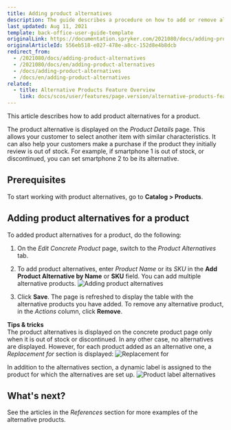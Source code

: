 ```yaml
---
title: Adding product alternatives
description: The guide describes a procedure on how to add or remove alternatives to the products in the Back Office.
last_updated: Aug 11, 2021
template: back-office-user-guide-template
originalLink: https://documentation.spryker.com/2021080/docs/adding-product-alternatives
originalArticleId: 556eb518-e027-478e-a8cc-152d8e4b8dcb
redirect_from:
  - /2021080/docs/adding-product-alternatives
  - /2021080/docs/en/adding-product-alternatives
  - /docs/adding-product-alternatives
  - /docs/en/adding-product-alternatives
related:
  - title: Alternative Products Feature Overview
    link: docs/scos/user/features/page.version/alternative-products-feature-overview.html
---
```


This article describes how to add product alternatives for a product.

The product alternative is displayed on the *Product Details* page. This allows your customer to select another item with similar characteristics. It can also help your customers make a purchase if the product they initially review is out of stock.
For example, if smartphone 1 is out of stock, or discontinued, you can set smartphone 2 to be its alternative.

## Prerequisites

To start working with product alternatives, go to **Catalog > Products**.

## Adding product alternatives for a product

To added product alternatives for a product, do the following:
1. On the *Edit Concrete Product* page, switch to the *Product Alternatives* tab.
2. To add product alternatives, enter _Product Name_ or its _SKU_ in the **Add Product Alternative by Name** or **SKU** field.
You can add multiple alternative products.
![Adding product alternatives](https://spryker.s3.eu-central-1.amazonaws.com/docs/User+Guides/Back+Office+User+Guides/Products/Products/Managing+products/Adding+Product+Alternatives/add-product-alternative.png)

4. Click **Save**.
The page is refreshed to display the table with the alternative products you have added.
To remove any alternative product, in the _Actions_ column, click **Remove**.

**Tips & tricks**
<br>The product alternatives is displayed on the concrete product page only when it is out of stock or discontinued. In any other case, no alternatives are displayed. However, for each product added as an alternative one, a *Replacement for* section is displayed:
![Replacement for](https://spryker.s3.eu-central-1.amazonaws.com/docs/User+Guides/Back+Office+User+Guides/Products/Products/Managing+products/Adding+Product+Alternatives/replacement-for.png)

In addition to the alternatives section, a dynamic label is assigned to the product for which the alternatives are set up.
![Product label alternatives](https://spryker.s3.eu-central-1.amazonaws.com/docs/User+Guides/Back+Office+User+Guides/Products/Products/Managing+products/Adding+Product+Alternatives/product-label-alternatives.png)

## What's next?

See the articles in the _References_ section for more examples of the alternative products.
